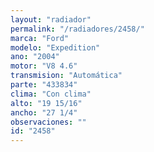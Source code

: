 ```yaml
---
layout: "radiador"
permalink: "/radiadores/2458/"
marca: "Ford"
modelo: "Expedition"
ano: "2004"
motor: "V8 4.6"
transmision: "Automática"
parte: "433834"
clima: "Con clima"
alto: "19 15/16"
ancho: "27 1/4"
observaciones: ""
id: "2458"
---
```


